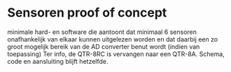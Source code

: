 # Sensoren proof of concept

minimale hard- en software die aantoont dat minimaal 6 sensoren onafhankelijk van elkaar kunnen uitgelezen worden en dat daarbij een zo groot mogelijk bereik van de AD converter benut wordt (indien van toepassing)
Ter info, de QTR-8RC is vervangen naar een QTR-8A. Schema, code en aansluiting blijft hetzelfde.
